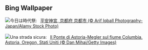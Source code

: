 ## Bing Wallpaper
![](https://www.bing.com/th?id=OHR.JidaiMatsuri2023_JA-JP2436746215_UHD.jpg&w=1000)今日は時代祭:&nbsp;&ensp;[平安神宮, 京都府 京都市 (© Arif Iqball Photography-Japan/Alamy Stock Photo)](https://www.bing.com/th?id=OHR.JidaiMatsuri2023_JA-JP2436746215_UHD.jpg)
<br><br/>
![](https://www.bing.com/th?id=OHR.AstoriaBridge_IT-IT7575959627_UHD.jpg&w=1000)Una strada sicura:&nbsp;&ensp;[Il Ponte di Astoria-Megler sul fiume Columbia, Astoria, Oregon, Stati Uniti (© Dan Mihai/Getty Images)](https://www.bing.com/th?id=OHR.AstoriaBridge_IT-IT7575959627_UHD.jpg)
<br><br/>
